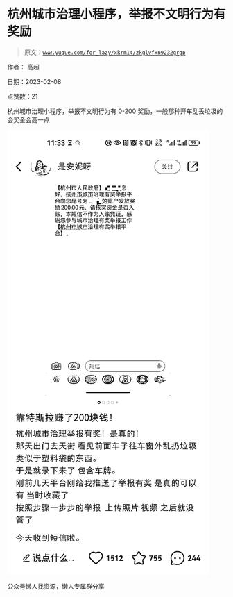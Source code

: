 # 杭州城市治理小程序，举报不文明行为有奖励

> 原文：[`www.yuque.com/for_lazy/xkrm14/zkglvfxn9232grgp`](https://www.yuque.com/for_lazy/xkrm14/zkglvfxn9232grgp)



作者： 高超



日期：2023-02-08



点赞数：21

<ne-hole id="u472cd43d" data-lake-id="u472cd43d"><ne-card data-card-name="hr" data-card-type="block" id="FJ3Bx" data-event-boundary="card">

杭州城市治理小程序，举报不文明行为有 0-200 奖励，一般那种开车乱丢垃圾的会奖金会高一点



<ne-card data-card-name="image" data-card-type="inline" id="oXUed" data-event-boundary="card">![](img/82441908900878adca3ee93abc0d11b9.png)</ne-card>

<ne-hole id="uf9206582" data-lake-id="uf9206582"><ne-card data-card-name="hr" data-card-type="block" id="DzGHw" data-event-boundary="card">

公众号懒人找资源，懒人专属群分享

</ne-card></ne-hole></ne-card></ne-hole>